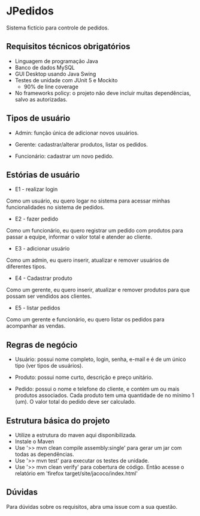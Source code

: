 # JPedidos
Sistema fictício para controle de pedidos.

## Requisitos técnicos obrigatórios
- Linguagem de programação Java
- Banco de dados MySQL
- GUI Desktop usando Java Swing
- Testes de unidade com JUnit 5 e Mockito
    - 90% de line coverage
- No frameworks policy: o projeto não deve incluir muitas dependências, salvo as autorizadas.

## Tipos de usuário

- Admin: função única de adicionar novos usuários.

- Gerente: cadastrar/alterar produtos, listar os pedidos.

- Funcionário: cadastrar um novo pedido. 

## Estórias de usuário

- E1 - realizar login

Como um usuário, eu quero logar no sistema para acessar minhas funcionalidades no sistema de pedidos.

- E2 - fazer pedido

Como um funcionário, eu quero registrar um pedido com produtos para passar a equipe, informar o valor total e atender ao cliente.

- E3 - adicionar usuário

Como um admin, eu quero inserir, atualizar e remover usuários de diferentes tipos. 

- E4 - Cadastrar produto

Como um gerente, eu quero inserir, atualizar e remover produtos para que possam ser vendidos aos clientes.

- E5 - listar pedidos

Como um gerente e funcionário, eu quero listar os pedidos para acompanhar as vendas. 

## Regras de negócio

- Usuário: possui nome completo, login, senha, e-mail e é de um único tipo (ver tipos de usuários). 

- Produto: possui nome curto, descrição e preço unitário. 

- Pedido: possui o nome e telefone do cliente, e contém um ou mais produtos associados. Cada produto tem uma quantidade de no mínimo 1 (um). O valor total do pedido deve ser calculado. 

## Estrutura básica do projeto

- Utilize a estrutura do maven aqui disponibilizada.
- Instale o Maven
- Use '>> mvn clean compile assembly:single' para gerar um jar com todas as dependências.
- Use '>> mvn test' para executar os testes de unidade.
- Use '>> mvn clean verify' para cobertura de código. Então acesse o relatório em 'firefox target/site/jacoco/index.html'

## Dúvidas

Para dúvidas sobre os requisitos, abra uma issue com a sua questão. 